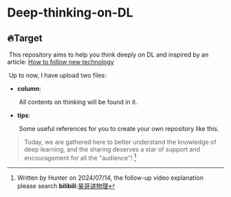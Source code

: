 # Deep-thinking-on-DL

## 🔥Target

​	This repository aims to help you think deeply on DL and inspired by an article: [How to follow new technology](https://mp.weixin.qq.com/s/605sBrKPm_c8wR2Ajn3ZVQ)

​	Up to now, I have upload two files:

- **column**:

  ​	All contents on thinking will be found in it.

- **tips**:

  ​	Some useful references for you to create your own repository like this.

> Today, we are gathered here to better understand the knowledge of deep learning, and the sharing deserves a  star of support and encouragement for all the "audience"! [^1]

[^1]:Written by Hunter on 2024/07/14, the follow-up video explanation please search **bilibili**:[昊哥讲物理](https://space.bilibili.com/1159048393?spm_id_from=333.788.0.0)


